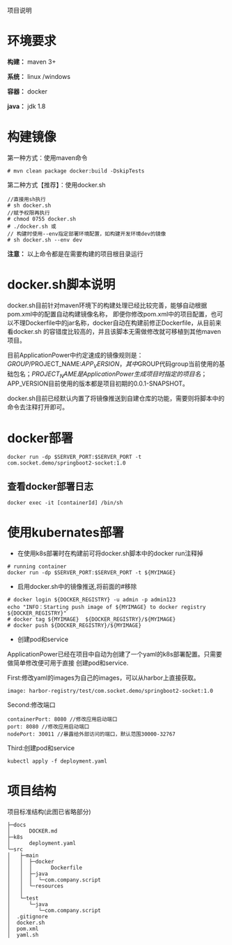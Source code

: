 项目说明

# 环境要求

**构建：**  maven 3+

**系统：** linux /windows

**容器：** docker

**java：** jdk 1.8

# 构建镜像

第一种方式：使用maven命令
```
# mvn clean package docker:build -DskipTests
```
第二种方式【推荐】：使用docker.sh
```
//直接用sh执行
# sh docker.sh
//赋予权限再执行
# chmod 0755 docker.sh
# ./docker.sh 或 
// 构建时使用--env指定部署环境配置，如构建开发环境dev的镜像
# sh docker.sh --env dev
```
**注意：**  以上命令都是在需要构建的项目根目录运行

# docker.sh脚本说明

docker.sh目前针对maven环境下的构建处理已经比较完善，能够自动根据pom.xml中的配置自动构建镜像名称，
即便你修改pom.xml中的项目配置，也可以不理Dockerfile中的jar名称，docker自动在构建前修正Dockerfile，从目前来看docker.sh
的容错度比较高的，并且该脚本无需做修改就可移植到其他maven项目。

目前ApplicationPower中约定速成的镜像规则是：$GROUP/$PROJECT_NAME:$APP_VERSION，其中$GROUP代码group当前使用的基础包名；$PROJECT_NAME是
ApplicationPower生成项目时指定的项目名；$APP_VERSION目前使用的版本都是项目初期的0.0.1-SNAPSHOT。

docker.sh目前已经默认内置了将镜像推送到自建仓库的功能，需要则将脚本中的命令去注释打开即可。
# docker部署
```
docker run -dp $SERVER_PORT:$SERVER_PORT -t com.socket.demo/springboot2-socket:1.0
```
## 查看docker部署日志
```
docker exec -it [containerId] /bin/sh
```
# 使用kubernates部署
- 在使用k8s部署时在构建前可将docker.sh脚本中的docker run注释掉
```
# running container
docker run -dp $SERVER_PORT:$SERVER_PORT -t ${MYIMAGE}
```
- 启用docker.sh中的镜像推送,将前面的#移除

```
# docker login ${DOCKER_REGISTRY} -u admin -p admin123
echo "INFO：Starting push image of ${MYIMAGE} to docker registry ${DOCKER_REGISTRY}"
# docker tag ${MYIMAGE}  ${DOCKER_REGISTRY}/${MYIMAGE}
# docker push ${DOCKER_REGISTRY}/${MYIMAGE}
```
- 创建pod和service

ApplicationPower已经在项目中自动为创建了一个yaml的k8s部署配置。只需要做简单修改便可用于直接
创建pod和service.

First:修改yaml的images为自己的images，可以从harbor上直接获取。
```
image: harbor-registry/test/com.socket.demo/springboot2-socket:1.0
```
Second:修改端口
```
containerPort: 8080 //修改应用启动端口
port: 8080 //修改应用启动端口
nodePort: 30011 //暴露给外部访问的端口，默认范围30000-32767
```
Third:创建pod和service
```
kubectl apply -f deployment.yaml
```
# 项目结构

项目标准结构(此图已省略部分)
```
├─docs
│      DOCKER.md
├─k8s
│      deployment.yaml
└─src
│   ├─main
│   │  ├─docker
│   │  │      Dockerfile
│   │  ├─java
│   │  │  └─com.company.script
│   │  └─resources
│   │                  
│   └─test
│      └─java
│         └─com.company.script
│  .gitignore
│  docker.sh
│  pom.xml
│  yaml.sh
```